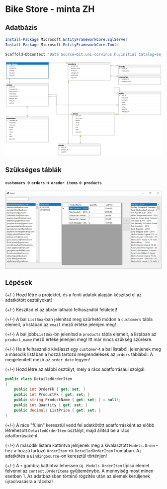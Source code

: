 ﻿# Bike Store - minta ZH

## Adatbázis

```powershell
Install-Package Microsoft.EntityFrameworkCore.SqlServer
Install-Package Microsoft.EntityFrameworkCore.Tools
```

```powershell
Scaffold-DbContext "Data Source=bit.uni-corvinus.hu;Initial Catalog=se_bikestore;User ID=hallgato;Password=Password123" Microsoft.EntityFrameworkCore.SqlServer -OutputDir Models
```

![se_bikestore](se_bikestore.png)

## Szükséges táblák

#### `customers` &rarr; `orders` &rarr; `oreder items` &larr; `products`



![image-20221106233540140](minta_zh_bikestore_ui.png)

## Lépések

(+/-) Hozd létre a projektet, és a fenti adatok alapján készítsd el az adatkötött osztályokat!

(+/-) Készítsd el az ábrán látható felhasználói felületet!

(+/-) A bal `ListBox`-ban jelenítsd meg szűrhető módon a `customers` tábla elemeit, a listában az `email` mező értéke jelenjen meg!

(+/-) A bal jobb`ListBox`-bn jelenítsd a `products` tábla elemeit, a listában az `product_name` mező értéke jelenjen meg! Itt már nincs szükség szűrésre. 

(+/-) Ha a felhasználó kiválaszt egy `customer`-t a bal listából, jelenjenek meg a második listában a hozzá tartozó megrendelések az `orders` táblából. A megjelenített mező az `order_date` legyen!

(+/-) Hozd létre az alábbi osztályt, mely a rács adatforrásául szolgál:

``` csharp
public class DetailedOrderItem
{
    public int OrderFk { get; set; }
    public int ProductFk { get; set; }
    public string ProductName { get; set; } = null!;
    public int Quantity { get; set; }
    public decimal? ListPrice { get; set; }
}
```

(+/-) A rács "fülén" keresztül vedd fel adatkötött adatforrásként az előbb létrehezott `DetailedOrderItem` osztályt, majd állítsd be a rács adatforrásaként. 

(+/-) A második listára kattintva jelnjenek meg a kiválasztott `Models.Order`-hez a hozzá tartozó `OrderItem`-ek `DetailedOrderItem`  fromában. Az adatkötés a `BindingSource`-on keresztül történjen!

(+/-)  A `+` gombra kattintva lehessen új ` Models.OrderItem` típisú elemet felvenni az `context.OrderItems` gyűjteménybe. A mennyiség most minen esetben 1. Az adatbázisban történő rögzítés után az elemek kerüljenek újraolvasásra a rácsba!







